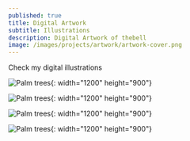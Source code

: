 ```yaml
---
published: true
title: Digital Artwork
subtitle: Illustrations
description: Digital Artwork of thebell
image: /images/projects/artwork/artwork-cover.png
---
```

Check my digital illustrations

![Palm trees](/images/projects/artwork/1.png){: width="1200" height="900"}

![Palm trees](/images/projects/artwork/3.png){: width="1200" height="900"}

![Palm trees](/images/projects/artwork/4.png){: width="1200" height="900"}

![Palm trees](/images/projects/artwork/5.png){: width="1200" height="900"}